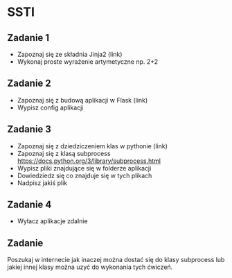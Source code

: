 # SSTI

## Zadanie 1
- Zapoznaj się ze składnia Jinja2 (link)
- Wykonaj proste wyrażenie artymetyczne np. 2+2

## Zadanie 2
- Zapoznaj się z budową aplikacji w Flask (link)
- Wypisz config aplikacji

## Zadanie 3
- Zapoznaj się z dziedziczeniem klas w pythonie (link)
- Zapoznaj się z klasą subprocess https://docs.python.org/3/library/subprocess.html
- Wypisz pliki znajdujące się w folderze aplikacji
- Dowiedziedz się co znajduje się w tych plikach
- Nadpisz jakiś plik

## Zadanie 4
- Wyłacz aplikacje zdalnie

## Zadanie 
Poszukaj w internecie jak inaczej można dostać się do klasy subprocess lub jakiej innej klasy można uzyć do wykonania tych ćwiczeń.
